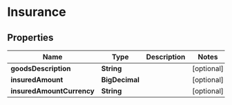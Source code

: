 

# Insurance

## Properties

Name | Type | Description | Notes
------------ | ------------- | ------------- | -------------
**goodsDescription** | **String** |  |  [optional]
**insuredAmount** | **BigDecimal** |  |  [optional]
**insuredAmountCurrency** | **String** |  |  [optional]



